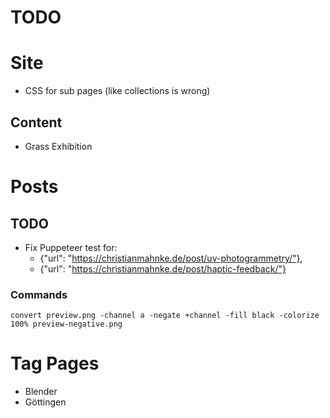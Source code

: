 TODO
====

# Site

* CSS for sub pages (like collections is wrong)

## Content

* Grass Exhibition

# Posts

## TODO
* Fix Puppeteer test for:
    * {"url": "https://christianmahnke.de/post/uv-photogrammetry/"},
    * {"url": "https://christianmahnke.de/post/haptic-feedback/"}

### Commands
```
convert preview.png -channel a -negate +channel -fill black -colorize 100% preview-negative.png
```

# Tag Pages
* Blender
* Göttingen
